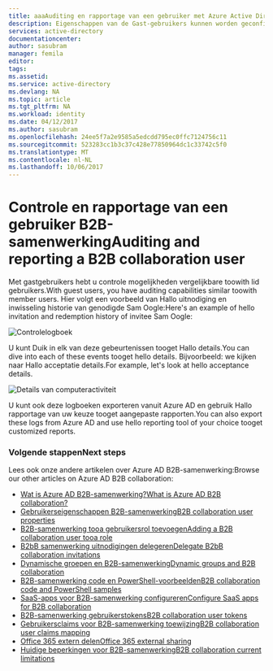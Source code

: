 ```yaml
---
title: aaaAuditing en rapportage van een gebruiker met Azure Active Directory B2B-samenwerking | Microsoft Docs
description: Eigenschappen van de Gast-gebruikers kunnen worden geconfigureerd in Azure Active Directory B2B-samenwerking
services: active-directory
documentationcenter: 
author: sasubram
manager: femila
editor: 
tags: 
ms.assetid: 
ms.service: active-directory
ms.devlang: NA
ms.topic: article
ms.tgt_pltfrm: NA
ms.workload: identity
ms.date: 04/12/2017
ms.author: sasubram
ms.openlocfilehash: 24ee5f7a2e9585a5edcdd795ec0ffc7124756c11
ms.sourcegitcommit: 523283cc1b3c37c428e77850964dc1c33742c5f0
ms.translationtype: MT
ms.contentlocale: nl-NL
ms.lasthandoff: 10/06/2017
---
```

# <a name="auditing-and-reporting-a-b2b-collaboration-user"></a><span data-ttu-id="d26fe-103">Controle en rapportage van een gebruiker B2B-samenwerking</span><span class="sxs-lookup"><span data-stu-id="d26fe-103">Auditing and reporting a B2B collaboration user</span></span>
<span data-ttu-id="d26fe-104">Met gastgebruikers hebt u controle mogelijkheden vergelijkbare toowith lid gebruikers.</span><span class="sxs-lookup"><span data-stu-id="d26fe-104">With guest users, you have auditing capabilities similar toowith member users.</span></span> <span data-ttu-id="d26fe-105">Hier volgt een voorbeeld van Hallo uitnodiging en inwisseling historie van genodigde Sam Oogle:</span><span class="sxs-lookup"><span data-stu-id="d26fe-105">Here's an example of hello invitation and redemption history of invitee Sam Oogle:</span></span>

![Controlelogboek](./media/active-directory-b2b-auditing-and-reporting/audit-log.png)

<span data-ttu-id="d26fe-107">U kunt Duik in elk van deze gebeurtenissen tooget Hallo details.</span><span class="sxs-lookup"><span data-stu-id="d26fe-107">You can dive into each of these events tooget hello details.</span></span> <span data-ttu-id="d26fe-108">Bijvoorbeeld: we kijken naar Hallo acceptatie details.</span><span class="sxs-lookup"><span data-stu-id="d26fe-108">For example, let's look at hello acceptance details.</span></span>

![Details van computeractiviteit](./media/active-directory-b2b-auditing-and-reporting/activity-details.png)

<span data-ttu-id="d26fe-110">U kunt ook deze logboeken exporteren vanuit Azure AD en gebruik Hallo rapportage van uw keuze tooget aangepaste rapporten.</span><span class="sxs-lookup"><span data-stu-id="d26fe-110">You can also export these logs from Azure AD and use hello reporting tool of your choice tooget customized reports.</span></span>

### <a name="next-steps"></a><span data-ttu-id="d26fe-111">Volgende stappen</span><span class="sxs-lookup"><span data-stu-id="d26fe-111">Next steps</span></span>

<span data-ttu-id="d26fe-112">Lees ook onze andere artikelen over Azure AD B2B-samenwerking:</span><span class="sxs-lookup"><span data-stu-id="d26fe-112">Browse our other articles on Azure AD B2B collaboration:</span></span>

* [<span data-ttu-id="d26fe-113">Wat is Azure AD B2B-samenwerking?</span><span class="sxs-lookup"><span data-stu-id="d26fe-113">What is Azure AD B2B collaboration?</span></span>](active-directory-b2b-what-is-azure-ad-b2b.md)
* [<span data-ttu-id="d26fe-114">Gebruikerseigenschappen B2B-samenwerking</span><span class="sxs-lookup"><span data-stu-id="d26fe-114">B2B collaboration user properties</span></span>](active-directory-b2b-user-properties.md)
* [<span data-ttu-id="d26fe-115">B2B-samenwerking tooa gebruikersrol toevoegen</span><span class="sxs-lookup"><span data-stu-id="d26fe-115">Adding a B2B collaboration user tooa role</span></span>](active-directory-b2b-add-guest-to-role.md)
* [<span data-ttu-id="d26fe-116">B2bB samenwerking uitnodigingen delegeren</span><span class="sxs-lookup"><span data-stu-id="d26fe-116">Delegate B2bB collaboration invitations</span></span>](active-directory-b2b-delegate-invitations.md)
* [<span data-ttu-id="d26fe-117">Dynamische groepen en B2B-samenwerking</span><span class="sxs-lookup"><span data-stu-id="d26fe-117">Dynamic groups and B2B collaboration</span></span>](active-directory-b2b-dynamic-groups.md)
* [<span data-ttu-id="d26fe-118">B2B-samenwerking code en PowerShell-voorbeelden</span><span class="sxs-lookup"><span data-stu-id="d26fe-118">B2B collaboration code and PowerShell samples</span></span>](active-directory-b2b-code-samples.md)
* [<span data-ttu-id="d26fe-119">SaaS-apps voor B2B-samenwerking configureren</span><span class="sxs-lookup"><span data-stu-id="d26fe-119">Configure SaaS apps for B2B collaboration</span></span>](active-directory-b2b-configure-saas-apps.md)
* [<span data-ttu-id="d26fe-120">B2B-samenwerking gebruikerstokens</span><span class="sxs-lookup"><span data-stu-id="d26fe-120">B2B collaboration user tokens</span></span>](active-directory-b2b-user-token.md)
* [<span data-ttu-id="d26fe-121">Gebruikersclaims voor B2B-samenwerking toewijzing</span><span class="sxs-lookup"><span data-stu-id="d26fe-121">B2B collaboration user claims mapping</span></span>](active-directory-b2b-claims-mapping.md)
* [<span data-ttu-id="d26fe-122">Office 365 extern delen</span><span class="sxs-lookup"><span data-stu-id="d26fe-122">Office 365 external sharing</span></span>](active-directory-b2b-o365-external-user.md)
* [<span data-ttu-id="d26fe-123">Huidige beperkingen voor B2B-samenwerking</span><span class="sxs-lookup"><span data-stu-id="d26fe-123">B2B collaboration current limitations</span></span>](active-directory-b2b-current-limitations.md)
